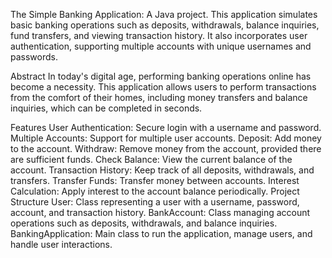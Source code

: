The Simple Banking Application: A Java project.
This application simulates basic banking operations such as deposits, withdrawals, balance inquiries, fund transfers, and viewing transaction history. It also incorporates user authentication, supporting multiple accounts with unique usernames and passwords.

Abstract
In today's digital age, performing banking operations online has become a necessity. This application allows users to perform transactions from the comfort of their homes, including money transfers and balance inquiries, which can be completed in seconds.

Features
User Authentication: Secure login with a username and password.
Multiple Accounts: Support for multiple user accounts.
Deposit: Add money to the account.
Withdraw: Remove money from the account, provided there are sufficient funds.
Check Balance: View the current balance of the account.
Transaction History: Keep track of all deposits, withdrawals, and transfers.
Transfer Funds: Transfer money between accounts.
Interest Calculation: Apply interest to the account balance periodically.
Project Structure
User: Class representing a user with a username, password, account, and transaction history.
BankAccount: Class managing account operations such as deposits, withdrawals, and balance inquiries.
BankingApplication: Main class to run the application, manage users, and handle user interactions.
